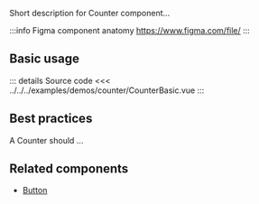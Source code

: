 Short description for Counter component...

:::info Figma component anatomy
https://www.figma.com/file/
:::

## Basic usage

<CounterBasic />

::: details Source code
<<< ../../../examples/demos/counter/CounterBasic.vue
:::

## Best practices

A Counter should ...

## Related components

- [Button](/components/button/button.doc)
